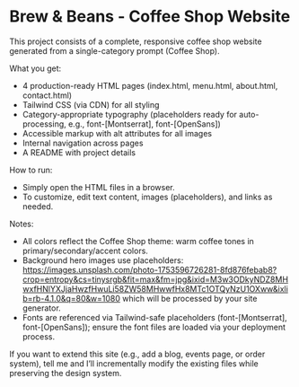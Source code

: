 # Brew & Beans - Coffee Shop Website

This project consists of a complete, responsive coffee shop website generated from a single-category prompt (Coffee Shop).

What you get:
- 4 production-ready HTML pages (index.html, menu.html, about.html, contact.html)
- Tailwind CSS (via CDN) for all styling
- Category-appropriate typography (placeholders ready for auto-processing, e.g., font-[Montserrat], font-[OpenSans])
- Accessible markup with alt attributes for all images
- Internal navigation across pages
- A README with project details

How to run:
- Simply open the HTML files in a browser.
- To customize, edit text content, images (placeholders), and links as needed.

Notes:
- All colors reflect the Coffee Shop theme: warm coffee tones in primary/secondary/accent colors.
- Background hero images use placeholders: https://images.unsplash.com/photo-1753596726281-8fd876febab8?crop=entropy&cs=tinysrgb&fit=max&fm=jpg&ixid=M3w3ODkyNDZ8MHwxfHNlYXJjaHwzfHwuLi58ZW58MHwwfHx8MTc1OTQyNzU1OXww&ixlib=rb-4.1.0&q=80&w=1080 which will be processed by your site generator.
- Fonts are referenced via Tailwind-safe placeholders (font-[Montserrat], font-[OpenSans]); ensure the font files are loaded via your deployment process.

If you want to extend this site (e.g., add a blog, events page, or order system), tell me and I’ll incrementally modify the existing files while preserving the design system.